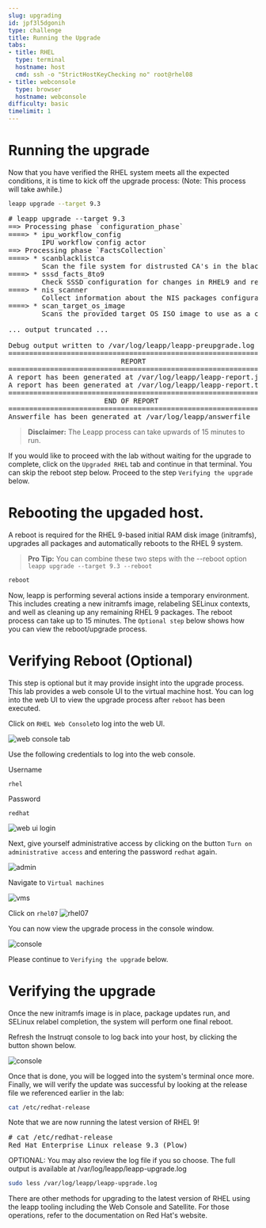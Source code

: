 ```yaml
---
slug: upgrading
id: jpf3l5dgonih
type: challenge
title: Running the Upgrade
tabs:
- title: RHEL
  type: terminal
  hostname: host
  cmd: ssh -o "StrictHostKeyChecking no" root@rhel08
- title: webconsole
  type: browser
  hostname: webconsole
difficulty: basic
timelimit: 1
---
```

# Running the upgrade

Now that you have verified the RHEL system meets all the expected conditions, it is time to kick off the upgrade process:
(Note: This process will take awhile.)

```bash
leapp upgrade --target 9.3

```

<pre class=file>
# leapp upgrade --target 9.3
==> Processing phase `configuration_phase`
====> * ipu_workflow_config
        IPU workflow config actor
==> Processing phase `FactsCollection`
====> * scanblacklistca
        Scan the file system for distrusted CA's in the blacklist directory.
====> * sssd_facts_8to9
        Check SSSD configuration for changes in RHEL9 and report them in model.
====> * nis_scanner
        Collect information about the NIS packages configuration.
====> * scan_target_os_image
        Scans the provided target OS ISO image to use as a content source for the IPU, if any.

... output truncated ...

Debug output written to /var/log/leapp/leapp-preupgrade.log
============================================================
                           REPORT
============================================================
A report has been generated at /var/log/leapp/leapp-report.json
A report has been generated at /var/log/leapp/leapp-report.txt
============================================================
                       END OF REPORT
============================================================
Answerfile has been generated at /var/log/leapp/answerfile
</pre>

>**Disclaimer:**
The Leapp process can take upwards of 15 minutes to run.
<!-- The Leapp process can take upwards of 15 minutes to run. Instead of waiting for that process to complete, a second server has been running the upgrade in the background. If you would like to save some time switch to the 'webconsole' tab to finish the **Verifying the upgrade** section. -->

<!-- ![rhelTabs.png](../assets/rhelTabs.png)

The upgrade has only been _staged_; it has not been completed at this point. A reboot is required for the RHEL 9-based initial RAM disk image (initramfs), upgrades all packages and automatically reboots to the RHEL 9 system. -->
If you would like to proceed with the lab without waiting for the upgrade to complete, click on the `Upgraded RHEL` tab and continue in that terminal. You can skip the reboot step below. Proceed to the step `Verifying the upgrade` below.

Rebooting the upgaded host.
===========================
A reboot is required for the RHEL 9-based initial RAM disk image (initramfs), upgrades all packages and automatically reboots to the RHEL 9 system.

>**Pro Tip:** You can combine these two steps with the --reboot option
`leapp upgrade --target 9.3 --reboot`

```bash
reboot

```

Now, leapp is performing several actions inside a temporary environment. This includes creating a new initramfs image, relabeling SELinux contexts, and well as cleaning up any remaining RHEL 9 packages. The reboot process can take up to 15 minutes. The `Optional step` below shows how you can view the reboot/upgrade process.

Verifying Reboot (Optional)
=============
This step is optional but it may provide insight into the upgrade process. This lab provides a web console UI to the virtual machine host. You can log into the web UI to view the upgrade process after `reboot` has been executed.

Click on `RHEL Web Console`to log into the web UI.

![web console tab](../assets/rhelwebconsoletab.png)

Use the following credentials to log into the web console.

Username
```
rhel
```

Password
```
redhat
```

![web ui login](../assets/webuilogin.png)

Next, give yourself administrative access by clicking on the button `Turn on administrative access` and entering the password `redhat` again.

![admin](../assets/adminaccess.png)

Navigate to `Virtual machines`

![vms](../assets/virtualmachines.png)

Click on `rhel07`
![rhel07](../assets/rhel07.png)

You can now view the upgrade process in the console window.

![console](../assets/console.png)

Please continue to `Verifying the upgrade` below.

Verifying the upgrade
=====================
Once the new initramfs image is in place, package updates run, and SELinux relabel completion, the system will perform one final reboot.

Refresh the Instruqt console to log back into your host, by clicking the button shown below.

![console](../assets/refreshtheconsole.png)

Once that is done, you will be logged into the system's terminal once more. Finally, we will verify the update was successful by looking at the release file we referenced earlier in the lab:

```bash
cat /etc/redhat-release

```

Note that we are now running the latest version of RHEL 9!

<pre class=file>
# cat /etc/redhat-release
Red Hat Enterprise Linux release 9.3 (Plow)
</pre>

OPTIONAL: You may also review the log file if you so choose. The full output is available at /var/log/leapp/leapp-upgrade.log

```bash
sudo less /var/log/leapp/leapp-upgrade.log

```

There are other methods for upgrading to the latest version of RHEL using the leapp tooling including the Web Console and Satellite. For those operations, refer to the documentation on Red Hat's website.